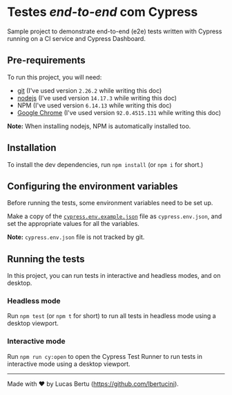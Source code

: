 # Testes _end-to-end_ com Cypress

Sample project to demonstrate end-to-end (e2e) tests written with Cypress running on a CI service and Cypress Dashboard.

## Pre-requirements

To run this project, you will need:

- [git](https://git-scm.com/downloads) (I've used version `2.26.2` while writing this doc)
- [nodejs](https://nodejs.org/en/) (I've used version `14.17.3` while writing this doc)
- NPM (I've used version `6.14.13` while writing this doc)
- [Google Chrome](https://www.google.com/intl/en_us/chrome/) (I've used version `92.0.4515.131` while writing this doc)

**Note:** When installing nodejs, NPM is automatically installed too.

## Installation

To install the dev dependencies, run `npm install` (or `npm i` for short.)

## Configuring the environment variables

Before running the tests, some environment variables need to be set up.

Make a copy of the [`cypress.env.example.json`](./cypress.env.example.json) file as `cypress.env.json`, and set the appropriate values for all the variables.

**Note:** `cypress.env.json` file is not tracked by git.

## Running the tests

In this project, you can run tests in interactive and headless modes, and on desktop.

### Headless mode

Run `npm test` (or `npm t` for short) to run all tests in headless mode using a desktop viewport.

### Interactive mode

Run `npm run cy:open` to open the Cypress Test Runner to run tests in interactive mode using a desktop viewport.

___

Made with ❤️ by Lucas Bertu (https://github.com/lbertucini).